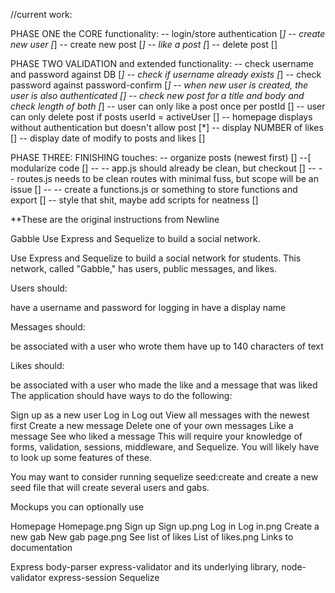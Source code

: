
//current work:


PHASE ONE
the CORE functionality:
-- login/store authentication    [*]
-- create new user      [*]
-- create new post      [*]
-- like a post      [*]
-- delete post      []


PHASE TWO
VALIDATION and extended functionality:
-- check username and password against DB        [*]
-- check if username already exists              [*]
-- check password against password-confirm          [*]
-- when new user is created, the user is also authenticated   []
-- check new post for a title and body and check length of both   [*]
-- user can only like a post once per postId        []
-- user can only delete post if posts userId = activeUser       []
-- homepage displays without authentication but doesn't allow post   [*]
-- display NUMBER of likes        []
-- display date of modify to posts and likes      []

PHASE THREE:
FINISHING touches:
-- organize posts (newest first)      []
--[ modularize code               []
-- -- app.js should already be clean, but checkout      []
-- -- routes.js needs to be clean routes with minimal fuss, but scope will be an issue  []
-- -- create a functions.js or something to store functions and export    []
-- style that shit, maybe add scripts for neatness    []





**These are the original instructions from Newline


Gabble
Use Express and Sequelize to build a social network.

Use Express and Sequelize to build a social network for students. This network, called "Gabble," has users, public messages, and likes.


Users should:

have a username and password for logging in
have a display name

Messages should:

be associated with a user who wrote them
have up to 140 characters of text

Likes should:

be associated with a user who made the like and a message that was liked
The application should have ways to do the following:


Sign up as a new user
Log in
Log out
View all messages with the newest first
Create a new message
Delete one of your own messages
Like a message
See who liked a message
This will require your knowledge of forms, validation, sessions, middleware, and Sequelize. You will likely have to look up some features of these.

You may want to consider running sequelize seed:create and create a new seed file that will create several users and gabs.

Mockups you can optionally use

Homepage
Homepage.png
Sign up
Sign up.png
Log in
Log in.png
Create a new gab
New gab page.png
See list of likes
List of likes.png
Links to documentation

Express
body-parser
express-validator and its underlying library, node-validator
express-session
Sequelize
